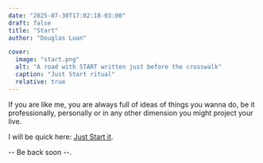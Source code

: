 ```yaml
---
date: "2025-07-30T17:02:18-03:00"
draft: false
title: "Start"
author: "Douglas Luan"

cover:
  image: "start.png"
  alt: "A road with START written just before the crosswalk"
  caption: "Just Start ritual"
  relative: true
---
```


If you are like me, you are always full of ideas of things you wanna do, be it professionally, personally or in any other dimension you might project your live.

I will be quick here: [Just Start it](http://paulgraham.com/start.html).

-- Be back soon --.
